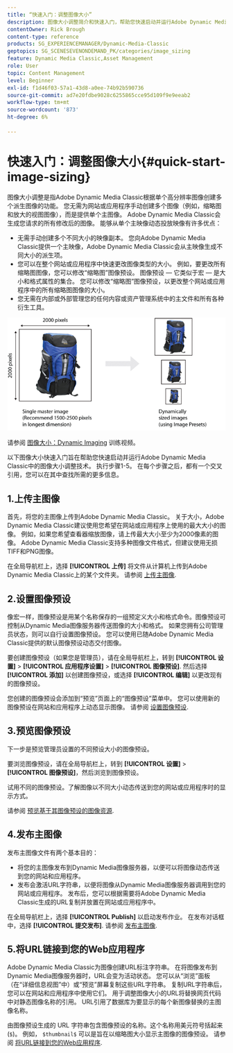```yaml
---
title: “快速入门：调整图像大小”
description: 图像大小调整简介和快速入门，帮助您快速启动并运行Adobe Dynamic Media Classic中的图像大小调整技术。
contentOwner: Rick Brough
content-type: reference
products: SG_EXPERIENCEMANAGER/Dynamic-Media-Classic
geptopics: SG_SCENESEVENONDEMAND_PK/categories/image_sizing
feature: Dynamic Media Classic,Asset Management
role: User
topic: Content Management
level: Beginner
exl-id: f1d46f03-57a1-43d8-a0ee-74b92b590736
source-git-commit: ad7e20fdbe9028c6255865cce95d109f9e9eeab2
workflow-type: tm+mt
source-wordcount: '873'
ht-degree: 6%

---
```


# 快速入门：调整图像大小{#quick-start-image-sizing}

图像大小调整是指Adobe Dynamic Media Classic根据单个高分辨率图像创建多个派生图像的功能。 您无需为网站或应用程序手动创建多个图像（例如，缩略图和放大的视图图像），而是提供单个主图像。 Adobe Dynamic Media Classic会生成您请求的所有修改后的图像。 能够从单个主映像动态投放映像有许多优点：

* 无需手动创建多个不同大小的映像副本。 您向Adobe Dynamic Media Classic提供一个主映像，Adobe Dynamic Media Classic会从主映像生成不同大小的派生项。
* 您可以在整个网站或应用程序中快速更改图像类型的大小。 例如，要更改所有缩略图图像，您可以修改“缩略图”图像预设。 图像预设 — 它类似于宏 — 是大小和格式属性的集合。 您可以修改“缩略图”图像预设，以更改整个网站或应用程序中的所有缩略图图像的大小。
* 您无需在内部或外部管理您的任何内容或资产管理系统中的主文件和所有各种衍生工具。

![您可以根据同一高分辨率主文件创建大小不同的多个派生图像。](/help/using/assets/is_derivative_sizes_popup.png)

请参阅 [图像大小：Dynamic Imaging](https://s7d5.scene7.com/s7viewers/html5/VideoViewer.html?videoserverurl=https://s7d5.scene7.com/is/content/&amp;emailurl=https://s7d5.scene7.com/s7/emailFriend&amp;serverUrl=https://s7d5.scene7.com/is/image/&amp;config=Scene7SharedAssets/Universal_HTML5_Video&amp;contenturl=https://s7d5.scene7.com/skins/&amp;asset=S7tutorials/557_Image%20Sizing_converted%20renamed_Dynamic%20Imaging-AVS) 训练视频。

以下图像大小快速入门旨在帮助您快速启动并运行Adobe Dynamic Media Classic中的图像大小调整技术。 执行步骤1-5。 在每个步骤之后，都有一个交叉引用，您可以在其中查找所需的更多信息。

## 1.上传主图像

首先，将您的主图像上传到Adobe Dynamic Media Classic。 关于大小，Adobe Dynamic Media Classic建议使用您希望在网站或应用程序上使用的最大大小的图像。 例如，如果您希望查看器缩放图像，请上传最大大小至少为2000像素的图像。 Adobe Dynamic Media Classic支持多种图像文件格式，但建议使用无损TIFF和PNG图像。

在全局导航栏上，选择 **[!UICONTROL 上传]** 将文件从计算机上传到Adobe Dynamic Media Classic上的某个文件夹。 请参阅 [上传主图像](uploading-master-images.md#uploading_master_images).

## 2.设置图像预设

像宏一样，图像预设是用某个名称保存的一组预定义大小和格式命令。图像预设可控制从Dynamic Media图像服务器传送图像的大小和格式。 如果您拥有公司管理员状态，则可以自行设置图像预设。 您可以使用已随Adobe Dynamic Media Classic提供的默认图像预设动态交付图像。

要创建图像预设（如果您是管理员），请在全局导航栏上，转到 **[!UICONTROL 设置]** > **[!UICONTROL 应用程序设置]** > **[!UICONTROL 图像预设]**. 然后选择 **[!UICONTROL 添加]** 以创建图像预设，或选择 **[!UICONTROL 编辑]** 以更改现有的图像预设。

您创建的图像预设会添加到“预览”页面上的“图像预设”菜单中。 您可以使用新的图像预设在网站和应用程序上动态显示图像。 请参阅 [设置图像预设](setting-image-presets.md#setting_up_image_presets).

## 3.预览图像预设

下一步是预览管理员设置的不同预设大小的图像预设。

要浏览图像预设，请在全局导航栏上，转到 **[!UICONTROL 设置]** > **[!UICONTROL 图像预设]**，然后浏览到图像预设。

试用不同的图像预设。了解图像以不同大小动态传送到您的网站或应用程序时的显示方式。

请参阅 [预览基于其图像预设的图像资源](previewing-asset.md#previewing_an_image_asset_based_on_its_image_preset).

## 4.发布主图像

发布主图像文件有两个基本目的：

* 将您的主图像发布到Dynamic Media图像服务器，以便可以将图像动态传送到您的网站和应用程序。
* 发布会激活URL字符串，以便将图像从Dynamic Media图像服务器调用到您的网站或应用程序。 发布后，您可以根据需要将Adobe Dynamic Media Classic生成的URL复制并放置在网站或应用程序中。

在全局导航栏上，选择 **[!UICONTROL Publish]** 以启动发布作业。 在发布对话框中，选择 **[!UICONTROL 提交发布]**. 请参阅 [发布主图像](publishing-master-images.md#publishing_master_images).

## 5.将URL链接到您的Web应用程序

Adobe Dynamic Media Classic为图像创建URL标注字符串。 在将图像发布到Dynamic Media图像服务器时，URL会变为活动状态。 您可以从“浏览”面板（在“详细信息视图”中）或“预览”屏幕复制这些URL字符串。 复制URL字符串后，您可以在网站和应用程序中使用它们。 用于调整图像大小的URL将替换网页代码中对静态图像名称的引用。 URL引用了数据库为要显示的每个新图像替换的主图像名称。

由图像预设生成的 URL 字符串包含图像预设的名称。这个名称用美元符号括起来(`$`)。 例如， `$thumbnail$` 可以是旨在以缩略图大小显示主图像的图像预设。 请参阅 [将URL链接到您的Web应用程序](linking-urls-web-application.md#linking_urls_to_your_web_application).
